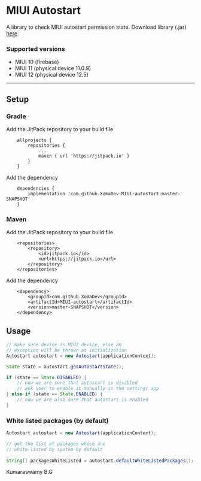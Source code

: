 # MIUI Autostart

A library to check MIUI autostart permission state.
Download library (.jar) [here](https://github.com/XomaDev/MIUI-autostart/releases/tag/builds).

### Supported versions

- MIUI 10 (firebase)
- MIUI 11 (physical device 11.0.9)
- MIUI 12 (physical device 12.5)
<hr>

## Setup

### Gradle

Add the JitPack repository to your build file

```
    allprojects {
        repositories {
            ...
            maven { url 'https://jitpack.io' }
        }
    }
```

Add the dependency

```
    dependencies {
        implementation 'com.github.XomaDev:MIUI-autostart:master-SNAPSHOT'
    }
```

### Maven

Add the JitPack repository to your build file

```
	<repositories>
		<repository>
		    <id>jitpack.io</id>
		    <url>https://jitpack.io</url>
		</repository>
	</repositories>
```

Add the dependency

```
	<dependency>
	    <groupId>com.github.XomaDev</groupId>
	    <artifactId>MIUI-autostart</artifactId>
	    <version>master-SNAPSHOT</version>
	</dependency>
```

## Usage

```java
// make sure device is MIUI device, else an 
// exception will be thrown at initialization
Autostart autostart = new Autostart(applicationContext);

State state = autostart.getAutoStartState();

if (state == State.DISABLED) {
    // now we are sure that autostart is disabled
    // ask user to enable it manually in the settings app    
} else if (state == State.ENABLED) {
    // now we are also sure that autostart is enabled
}
```

### White listed packages (by default)

```java
Autostart autostart = new Autostart(applicationContext);

// get the list of packages which are 
// white-listed by system by default
        
String[] packagesWhiteListed = autostart.defaultWhiteListedPackages();
```

Kumaraswamy B.G
